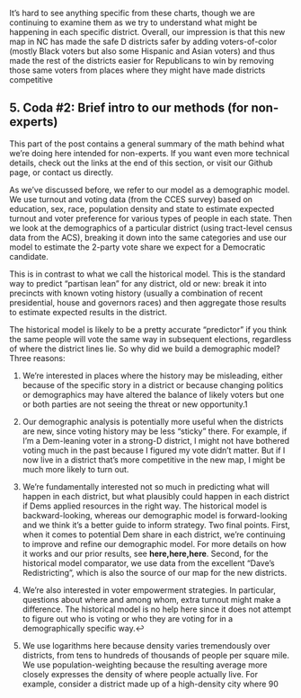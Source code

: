 It’s hard to see anything specific from these charts, though we are
continuing to examine them as we try to understand what might be happening
in each specific district. Overall, our impression is that this new map in NC
has made the safe D districts safer by adding voters-of-color
(mostly Black voters but also some Hispanic and Asian voters) and thus
made the rest of the districts easier for Republicans to win by removing those
same voters from places where they might have made districts competitive

## 5. Coda #2: Brief intro to our methods (for non-experts)
This part of the post contains a general summary of the math behind what we’re
doing here intended for non-experts. If you want even more technical details,
check out the links at the end of this section,
or visit our Github page, or contact us directly.

As we’ve discussed before, we refer to our model as a demographic model.
We use turnout and voting data (from the CCES survey) based on education,
sex, race, population density and state to estimate expected turnout and voter
preference for various types of people in each state.
Then we look at the demographics of a particular district
(using tract-level census data from the ACS), breaking it down into
the same categories and use our model to estimate the 2-party
vote share we expect for a Democratic candidate.

This is in contrast to what we call the historical model.
This is the standard way to predict “partisan lean” for any district,
old or new: break it into precincts with known voting history
(usually a combination of recent presidential, house and governors races)
and then aggregate those results to estimate expected results in the district.

The historical model is likely to be a pretty accurate “predictor” if you think
the same people will vote the same way in subsequent elections,
regardless of where the district lines lie. So why did we build a
demographic model? Three reasons:

1.	We’re interested in places where the history may be misleading, either because of the specific story in a district or because changing politics or demographics may have altered the balance of likely voters but one or both parties are not seeing the threat or new opportunity.1

2.	Our demographic analysis is potentially more useful when the districts are new, since voting history may be less “sticky” there. For example, if I’m a Dem-leaning voter in a strong-D district, I might not have bothered voting much in the past because I figured my vote didn’t matter. But if I now live in a district that’s more competitive in the new map, I might be much more likely to turn out.

3.	We’re fundamentally interested not so much in predicting what will happen in each district, but what plausibly could happen in each district if Dems applied resources in the right way. The historical model is backward-looking, whereas our demographic model is forward-looking and we think it’s a better guide to inform strategy.
Two final points. First, when it comes to potential Dem share in each district, we’re continuing to improve and refine our demographic model. For more details on how it works and our prior results, see **here,here,here**. Second, for the historical model comparator, we use data from the excellent “Dave’s Redistricting”, which is also the source of our map for the new districts.


1.	We’re also interested in voter empowerment strategies. In particular, questions about where and among whom, extra turnout might make a difference. The historical model is no help here since it does not attempt to figure out who is voting or who they are voting for in a demographically specific way.↩︎
2.	We use logarithms here because density varies tremendously over districts, from tens to hundreds of thousands of people per square mile. We use population-weighting because the resulting average more closely expresses the density of where people actually live. For example, consider a district made up of a high-density city where 90

